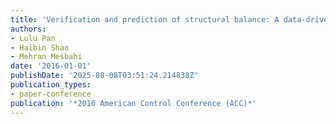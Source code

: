 ```yaml
---
title: 'Verification and prediction of structural balance: A data-driven perspective'
authors:
- Lulu Pan
- Haibin Shao
- Mehran Mesbahi
date: '2016-01-01'
publishDate: '2025-08-08T03:51:24.214838Z'
publication_types:
- paper-conference
publication: '*2016 American Control Conference (ACC)*'
---
```

